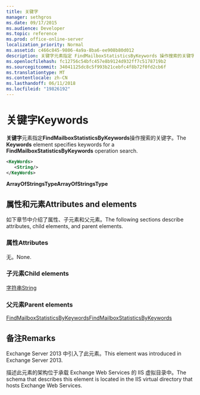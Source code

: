 ```yaml
---
title: 关键字
manager: sethgros
ms.date: 09/17/2015
ms.audience: Developer
ms.topic: reference
ms.prod: office-online-server
localization_priority: Normal
ms.assetid: c466c845-9806-4a9a-8ba6-ee908b80d012
description: 关键字元素指定 FindMailboxStatisticsByKeywords 操作搜索的关键字。
ms.openlocfilehash: fc12756c54bfc457e8b9124d932ff7c5178719b2
ms.sourcegitcommit: 34041125dc8c5f993b21cebfc4f8b72f0fd2cb6f
ms.translationtype: MT
ms.contentlocale: zh-CN
ms.lasthandoff: 06/11/2018
ms.locfileid: "19826192"
---
```

# <a name="keywords"></a><span data-ttu-id="2909b-103">关键字</span><span class="sxs-lookup"><span data-stu-id="2909b-103">Keywords</span></span>

<span data-ttu-id="2909b-104">**关键字**元素指定**FindMailboxStatisticsByKeywords**操作搜索的关键字。</span><span class="sxs-lookup"><span data-stu-id="2909b-104">The **Keywords** element specifies keywords for a **FindMailboxStatisticsByKeywords** operation search.</span></span> 
  
```XML
<KeyWords>
   <String/>
</KeyWords>
```

 <span data-ttu-id="2909b-105">**ArrayOfStringsType**</span><span class="sxs-lookup"><span data-stu-id="2909b-105">**ArrayOfStringsType**</span></span>
## <a name="attributes-and-elements"></a><span data-ttu-id="2909b-106">属性和元素</span><span class="sxs-lookup"><span data-stu-id="2909b-106">Attributes and elements</span></span>

<span data-ttu-id="2909b-107">如下章节中介绍了属性、子元素和父元素。</span><span class="sxs-lookup"><span data-stu-id="2909b-107">The following sections describe attributes, child elements, and parent elements.</span></span>
  
### <a name="attributes"></a><span data-ttu-id="2909b-108">属性</span><span class="sxs-lookup"><span data-stu-id="2909b-108">Attributes</span></span>

<span data-ttu-id="2909b-109">无。</span><span class="sxs-lookup"><span data-stu-id="2909b-109">None.</span></span>
  
### <a name="child-elements"></a><span data-ttu-id="2909b-110">子元素</span><span class="sxs-lookup"><span data-stu-id="2909b-110">Child elements</span></span>

[<span data-ttu-id="2909b-111">字符串</span><span class="sxs-lookup"><span data-stu-id="2909b-111">String</span></span>](string.md)
  
### <a name="parent-elements"></a><span data-ttu-id="2909b-112">父元素</span><span class="sxs-lookup"><span data-stu-id="2909b-112">Parent elements</span></span>

[<span data-ttu-id="2909b-113">FindMailboxStatisticsByKeywords</span><span class="sxs-lookup"><span data-stu-id="2909b-113">FindMailboxStatisticsByKeywords</span></span>](findmailboxstatisticsbykeywords.md)
  
## <a name="remarks"></a><span data-ttu-id="2909b-114">备注</span><span class="sxs-lookup"><span data-stu-id="2909b-114">Remarks</span></span>

<span data-ttu-id="2909b-115">Exchange Server 2013 中引入了此元素。</span><span class="sxs-lookup"><span data-stu-id="2909b-115">This element was introduced in Exchange Server 2013.</span></span>
  
<span data-ttu-id="2909b-116">描述此元素的架构位于承载 Exchange Web Services 的 IIS 虚拟目录中。</span><span class="sxs-lookup"><span data-stu-id="2909b-116">The schema that describes this element is located in the IIS virtual directory that hosts Exchange Web Services.</span></span>
  

